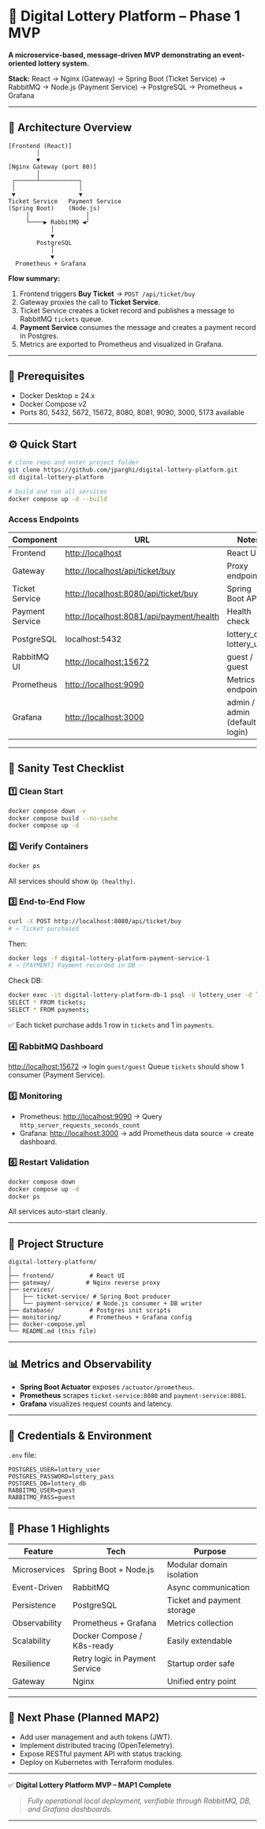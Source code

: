 # 🎰 Digital Lottery Platform – Phase 1 MVP

**A microservice-based, message-driven MVP demonstrating an event-oriented lottery system.**

**Stack:**
React → Nginx (Gateway) → Spring Boot (Ticket Service) → RabbitMQ → Node.js (Payment Service) → PostgreSQL → Prometheus + Grafana

---

## 🚀 Architecture Overview

```text
[Frontend (React)]
        │
        ▼
[Nginx Gateway (port 80)]
        │
 ┌──────┴───────────┐
 │                  │
 ▼                  ▼
Ticket Service   Payment Service
(Spring Boot)    (Node.js)
     │                │
     └────▶ RabbitMQ ◀┘
            │
            ▼
        PostgreSQL
            │
            ▼
  Prometheus + Grafana
```

**Flow summary:**

1. Frontend triggers **Buy Ticket** → `POST /api/ticket/buy`
2. Gateway proxies the call to **Ticket Service**.
3. Ticket Service creates a ticket record and publishes a message to RabbitMQ `tickets` queue.
4. **Payment Service** consumes the message and creates a payment record in Postgres.
5. Metrics are exported to Prometheus and visualized in Grafana.

---

## 🧩 Prerequisites

* Docker Desktop ≥ 24.x
* Docker Compose v2
* Ports 80, 5432, 5672, 15672, 8080, 8081, 9090, 3000, 5173 available

---

## ⚙️ Quick Start

```bash
# clone repo and enter project folder
git clone https://github.com/jparghi/digital-lottery-platform.git
cd digital-lottery-platform

# build and run all services
docker compose up -d --build
```

### Access Endpoints

| Component       | URL                                                                                  | Notes                         |
| --------------- | ------------------------------------------------------------------------------------ | ----------------------------- |
| Frontend        | [http://localhost](http://localhost)                                                 | React UI                      |
| Gateway         | [http://localhost/api/ticket/buy](http://localhost/api/ticket/buy)                   | Proxy endpoint                |
| Ticket Service  | [http://localhost:8080/api/ticket/buy](http://localhost:8080/api/ticket/buy)         | Spring Boot API               |
| Payment Service | [http://localhost:8081/api/payment/health](http://localhost:8081/api/payment/health) | Health check                  |
| PostgreSQL      | localhost:5432                                                                       | lottery_db / lottery_user     |
| RabbitMQ UI     | [http://localhost:15672](http://localhost:15672)                                     | guest / guest                 |
| Prometheus      | [http://localhost:9090](http://localhost:9090)                                       | Metrics endpoint              |
| Grafana         | [http://localhost:3000](http://localhost:3000)                                       | admin / admin (default login) |

---

## 🧪 Sanity Test Checklist

### 1️⃣ Clean Start

```bash
docker compose down -v
docker compose build --no-cache
docker compose up -d
```

### 2️⃣ Verify Containers

```bash
docker ps
```

All services should show `Up (healthy)`.

### 3️⃣ End-to-End Flow

```bash
curl -X POST http://localhost:8080/api/ticket/buy
# → Ticket purchased
```

Then:

```bash
docker logs -f digital-lottery-platform-payment-service-1
# → [PAYMENT] Payment recorded in DB ✅
```

Check DB:

```bash
docker exec -it digital-lottery-platform-db-1 psql -U lottery_user -d lottery_db
SELECT * FROM tickets;
SELECT * FROM payments;
```

✅ Each ticket purchase adds 1 row in `tickets` and 1 in `payments`.

### 4️⃣ RabbitMQ Dashboard

[http://localhost:15672](http://localhost:15672) → login `guest/guest`
Queue `tickets` should show 1 consumer (Payment Service).

### 5️⃣ Monitoring

* Prometheus: [http://localhost:9090](http://localhost:9090)
  → Query `http_server_requests_seconds_count`
* Grafana: [http://localhost:3000](http://localhost:3000) → add Prometheus data source → create dashboard.

### 6️⃣ Restart Validation

```bash
docker compose down
docker compose up -d
docker ps
```

All services auto-start cleanly.

---

## 🧱 Project Structure

```
digital-lottery-platform/
│
├── frontend/          # React UI
├── gateway/          # Nginx reverse proxy
├── services/
│   ├── ticket-service/ # Spring Boot producer
│   └── payment-service/ # Node.js consumer + DB writer
├── database/          # Postgres init scripts
├── monitoring/        # Prometheus + Grafana config
├── docker-compose.yml
└── README.md (this file)
```

---

## 📊 Metrics and Observability

* **Spring Boot Actuator** exposes `/actuator/prometheus`.
* **Prometheus** scrapes `ticket-service:8080` and `payment-service:8081`.
* **Grafana** visualizes request counts and latency.

---

## 🔐 Credentials & Environment

`.env` file:

```env
POSTGRES_USER=lottery_user
POSTGRES_PASSWORD=lottery_pass
POSTGRES_DB=lottery_db
RABBITMQ_USER=guest
RABBITMQ_PASS=guest
```

---

## 🧠 Phase 1 Highlights

| Feature       | Tech                           | Purpose                    |
| ------------- | ------------------------------ | -------------------------- |
| Microservices | Spring Boot + Node.js          | Modular domain isolation   |
| Event-Driven  | RabbitMQ                       | Async communication        |
| Persistence   | PostgreSQL                     | Ticket and payment storage |
| Observability | Prometheus + Grafana           | Metrics collection         |
| Scalability   | Docker Compose / K8s-ready     | Easily extendable          |
| Resilience    | Retry logic in Payment Service | Startup order safe         |
| Gateway       | Nginx                          | Unified entry point        |

---

## 🧭 Next Phase (Planned MAP2)

* Add user management and auth tokens (JWT).
* Implement distributed tracing (OpenTelemetry).
* Expose RESTful payment API with status tracking.
* Deploy on Kubernetes with Terraform modules.

---

✅ **Digital Lottery Platform MVP – MAP1 Complete**

> *Fully operational local deployment, verifiable through RabbitMQ, DB, and Grafana dashboards.*

---
